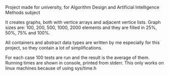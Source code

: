 Project made for university, for Algorithm Design and Artificial Intelligence Methods subject

It creates graphs, both with vertice arrays and adjacent vertice lists. Graph sizes are: 100, 200, 500, 1000, 2000 elements and they are filled in 25%, 50%, 75% and 100%.

All containers and abstract data types are written by me especially for this project, so they contain a lot of simplifications.

For each case 100 tests are run and the result is the average of them.
Running times are shown in console, printed from stderr.
This only works on linux machines because of using sys/time.h
